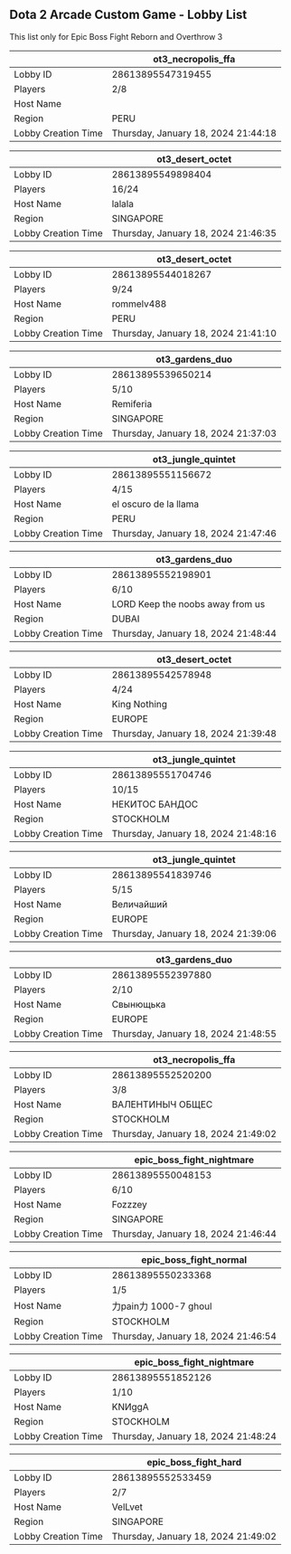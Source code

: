 ## Dota 2 Arcade Custom Game - Lobby List

This list only for Epic Boss Fight Reborn and Overthrow 3

|  | ot3_necropolis_ffa |
| ------ | ------ |
| Lobby ID | 28613895547319455 |
| Players | 2/8 |
| Host Name | <Raffagga> |
| Region | PERU |
| Lobby Creation Time | Thursday, January 18, 2024 21:44:18 |


|  | ot3_desert_octet |
| ------ | ------ |
| Lobby ID | 28613895549898404 |
| Players | 16/24 |
| Host Name | lalala |
| Region | SINGAPORE |
| Lobby Creation Time | Thursday, January 18, 2024 21:46:35 |


|  | ot3_desert_octet |
| ------ | ------ |
| Lobby ID | 28613895544018267 |
| Players | 9/24 |
| Host Name | rommelv488 |
| Region | PERU |
| Lobby Creation Time | Thursday, January 18, 2024 21:41:10 |


|  | ot3_gardens_duo |
| ------ | ------ |
| Lobby ID | 28613895539650214 |
| Players | 5/10 |
| Host Name | Remiferia |
| Region | SINGAPORE |
| Lobby Creation Time | Thursday, January 18, 2024 21:37:03 |


|  | ot3_jungle_quintet |
| ------ | ------ |
| Lobby ID | 28613895551156672 |
| Players | 4/15 |
| Host Name | el oscuro de la llama |
| Region | PERU |
| Lobby Creation Time | Thursday, January 18, 2024 21:47:46 |


|  | ot3_gardens_duo |
| ------ | ------ |
| Lobby ID | 28613895552198901 |
| Players | 6/10 |
| Host Name | LORD Keep the noobs away from us |
| Region | DUBAI |
| Lobby Creation Time | Thursday, January 18, 2024 21:48:44 |


|  | ot3_desert_octet |
| ------ | ------ |
| Lobby ID | 28613895542578948 |
| Players | 4/24 |
| Host Name | King Nothing |
| Region | EUROPE |
| Lobby Creation Time | Thursday, January 18, 2024 21:39:48 |


|  | ot3_jungle_quintet |
| ------ | ------ |
| Lobby ID | 28613895551704746 |
| Players | 10/15 |
| Host Name | НЕКИТОС БАНДОС |
| Region | STOCKHOLM |
| Lobby Creation Time | Thursday, January 18, 2024 21:48:16 |


|  | ot3_jungle_quintet |
| ------ | ------ |
| Lobby ID | 28613895541839746 |
| Players | 5/15 |
| Host Name | Величайший |
| Region | EUROPE |
| Lobby Creation Time | Thursday, January 18, 2024 21:39:06 |


|  | ot3_gardens_duo |
| ------ | ------ |
| Lobby ID | 28613895552397880 |
| Players | 2/10 |
| Host Name | Свынющька |
| Region | EUROPE |
| Lobby Creation Time | Thursday, January 18, 2024 21:48:55 |


|  | ot3_necropolis_ffa |
| ------ | ------ |
| Lobby ID | 28613895552520200 |
| Players | 3/8 |
| Host Name | ВАЛЕНТИНЫЧ ОБЩЕС |
| Region | STOCKHOLM |
| Lobby Creation Time | Thursday, January 18, 2024 21:49:02 |


|  | epic_boss_fight_nightmare |
| ------ | ------ |
| Lobby ID | 28613895550048153 |
| Players | 6/10 |
| Host Name | Fozzzey |
| Region | SINGAPORE |
| Lobby Creation Time | Thursday, January 18, 2024 21:46:44 |


|  | epic_boss_fight_normal |
| ------ | ------ |
| Lobby ID | 28613895550233368 |
| Players | 1/5 |
| Host Name | 力pain力 1000-7 ghoul |
| Region | STOCKHOLM |
| Lobby Creation Time | Thursday, January 18, 2024 21:46:54 |


|  | epic_boss_fight_nightmare |
| ------ | ------ |
| Lobby ID | 28613895551852126 |
| Players | 1/10 |
| Host Name | KNИggA |
| Region | STOCKHOLM |
| Lobby Creation Time | Thursday, January 18, 2024 21:48:24 |


|  | epic_boss_fight_hard |
| ------ | ------ |
| Lobby ID | 28613895552533459 |
| Players | 2/7 |
| Host Name | VelLvet |
| Region | SINGAPORE |
| Lobby Creation Time | Thursday, January 18, 2024 21:49:02 |


